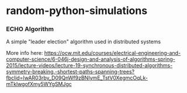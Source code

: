 # random-python-simulations

### ECHO Algorithm

A simple "leader election" algorithm used in distributed systems

More info here: https://ocw.mit.edu/courses/electrical-engineering-and-computer-science/6-046j-design-and-analysis-of-algorithms-spring-2015/lecture-videos/lecture-19-synchronous-distributed-algorithms-symmetry-breaking.-shortest-paths-spanning-trees?fbclid=IwAR03rbv_D09QnWf9zBNIymE_TstV0XegmcOqLk-mTklwgofXmy5WYgSMJgc
